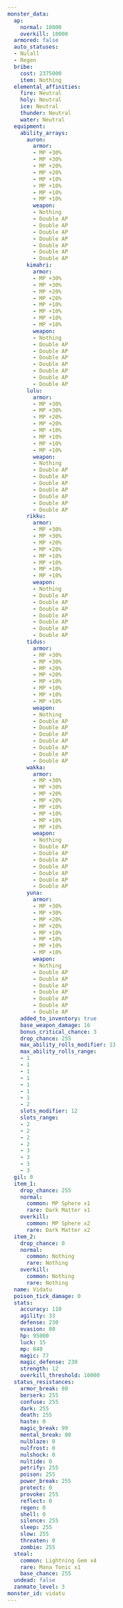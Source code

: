 ```yaml
---
monster_data:
  ap:
    normal: 10000
    overkill: 10000
  armored: false
  auto_statuses:
  - Nulall
  - Regen
  bribe:
    cost: 2375000
    item: Nothing
  elemental_affinities:
    fire: Neutral
    holy: Neutral
    ice: Neutral
    thunder: Neutral
    water: Neutral
  equipment:
    ability_arrays:
      auron:
        armor:
        - MP +30%
        - MP +30%
        - MP +20%
        - MP +20%
        - MP +10%
        - MP +10%
        - MP +10%
        - MP +10%
        weapon:
        - Nothing
        - Double AP
        - Double AP
        - Double AP
        - Double AP
        - Double AP
        - Double AP
        - Double AP
      kimahri:
        armor:
        - MP +30%
        - MP +30%
        - MP +20%
        - MP +20%
        - MP +10%
        - MP +10%
        - MP +10%
        - MP +10%
        weapon:
        - Nothing
        - Double AP
        - Double AP
        - Double AP
        - Double AP
        - Double AP
        - Double AP
        - Double AP
      lulu:
        armor:
        - MP +30%
        - MP +30%
        - MP +20%
        - MP +20%
        - MP +10%
        - MP +10%
        - MP +10%
        - MP +10%
        weapon:
        - Nothing
        - Double AP
        - Double AP
        - Double AP
        - Double AP
        - Double AP
        - Double AP
        - Double AP
      rikku:
        armor:
        - MP +30%
        - MP +30%
        - MP +20%
        - MP +20%
        - MP +10%
        - MP +10%
        - MP +10%
        - MP +10%
        weapon:
        - Nothing
        - Double AP
        - Double AP
        - Double AP
        - Double AP
        - Double AP
        - Double AP
        - Double AP
      tidus:
        armor:
        - MP +30%
        - MP +30%
        - MP +20%
        - MP +20%
        - MP +10%
        - MP +10%
        - MP +10%
        - MP +10%
        weapon:
        - Nothing
        - Double AP
        - Double AP
        - Double AP
        - Double AP
        - Double AP
        - Double AP
        - Double AP
      wakka:
        armor:
        - MP +30%
        - MP +30%
        - MP +20%
        - MP +20%
        - MP +10%
        - MP +10%
        - MP +10%
        - MP +10%
        weapon:
        - Nothing
        - Double AP
        - Double AP
        - Double AP
        - Double AP
        - Double AP
        - Double AP
        - Double AP
      yuna:
        armor:
        - MP +30%
        - MP +30%
        - MP +20%
        - MP +20%
        - MP +10%
        - MP +10%
        - MP +10%
        - MP +10%
        weapon:
        - Nothing
        - Double AP
        - Double AP
        - Double AP
        - Double AP
        - Double AP
        - Double AP
        - Double AP
    added_to_inventory: true
    base_weapon_damage: 16
    bonus_critical_chance: 3
    drop_chance: 255
    max_ability_rolls_modifier: 13
    max_ability_rolls_range:
    - 1
    - 1
    - 1
    - 1
    - 1
    - 1
    - 1
    - 2
    slots_modifier: 12
    slots_range:
    - 2
    - 2
    - 2
    - 2
    - 3
    - 3
    - 3
    - 3
  gil: 0
  item_1:
    drop_chance: 255
    normal:
      common: MP Sphere x1
      rare: Dark Matter x1
    overkill:
      common: MP Sphere x2
      rare: Dark Matter x2
  item_2:
    drop_chance: 0
    normal:
      common: Nothing
      rare: Nothing
    overkill:
      common: Nothing
      rare: Nothing
  name: Vidatu
  poison_tick_damage: 0
  stats:
    accuracy: 110
    agility: 33
    defense: 230
    evasion: 80
    hp: 95000
    luck: 15
    mp: 840
    magic: 77
    magic_defense: 230
    strength: 12
    overkill_threshold: 10000
  status_resistances:
    armor_break: 80
    berserk: 255
    confuse: 255
    dark: 255
    death: 255
    haste: 0
    magic_break: 99
    mental_break: 80
    nulblaze: 0
    nulfrost: 0
    nulshock: 0
    nultide: 0
    petrify: 255
    poison: 255
    power_break: 255
    protect: 0
    provoke: 255
    reflect: 0
    regen: 0
    shell: 0
    silence: 255
    sleep: 255
    slow: 255
    threaten: 0
    zombie: 255
  steal:
    common: Lightning Gem x4
    rare: Mana Tonic x1
    base_chance: 255
  undead: false
  zanmato_level: 3
monster_id: vidatu
---
```

